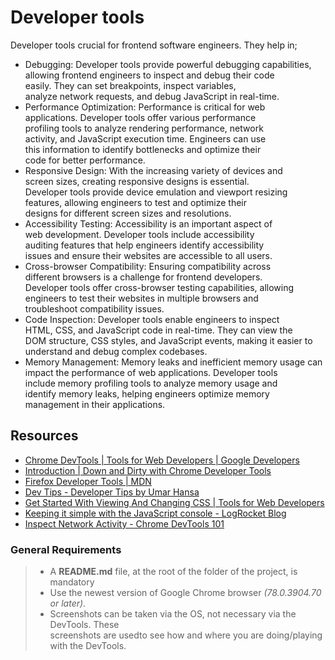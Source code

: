 # Developer tools
Developer tools crucial for frontend software engineers. 
They help in;
- Debugging: Developer tools provide powerful debugging capabilities,<br> allowing frontend engineers to inspect and debug their code<br> easily. They can set breakpoints, inspect variables, <br>analyze network requests, and debug JavaScript in real-time.
- Performance Optimization: Performance is critical for web <br>applications. Developer tools offer various performance<br> profiling tools to analyze rendering performance, network <br>activity, and JavaScript execution time. Engineers can use <br>this information to identify bottlenecks and optimize their <br>code for better performance.
- Responsive Design: With the increasing variety of devices and <br>screen sizes, creating responsive designs is essential. <br>Developer tools provide device emulation and viewport resizing <br>features, allowing engineers to test and optimize their <br>designs for different screen sizes and resolutions.
- Accessibility Testing: Accessibility is an important aspect of <br>web development. Developer tools include accessibility <br>auditing features that help engineers identify accessibility <br>issues and ensure their websites are accessible to all users.
- Cross-browser Compatibility: Ensuring compatibility across <br>different browsers is a challenge for frontend developers.<br> Developer tools offer cross-browser testing capabilities, allowing <br>engineers to test their websites in multiple browsers and <br>troubleshoot compatibility issues.
- Code Inspection: Developer tools enable engineers to inspect <br>HTML, CSS, and JavaScript code in real-time. They can view the <br>DOM structure, CSS styles, and JavaScript events, making it easier to understand and debug complex codebases.
- Memory Management: Memory leaks and inefficient memory usage can <br>impact the performance of web applications. Developer tools <br>include memory profiling tools to analyze memory usage and <br>identify memory leaks, helping engineers optimize memory <br>management in their applications.

## Resources
- [Chrome DevTools | Tools for Web Developers | Google Developers](/rltoken/sHhkeh4mpyReQpLUE2yp-g)
- [Introduction | Down and Dirty with Chrome Developer Tools](/rltoken/NMYYMG44e0dZ2eb5uR4iUQ)
- [Firefox Developer Tools | MDN](/rltoken/If7a66qWg4qxhKuNPRoJCw)
- [Dev Tips - Developer Tips by Umar Hansa](/rltoken/rdGj_NA-X--rwekzt9bffQ)
- [Get Started With Viewing And Changing CSS | Tools for Web Developers](/rltoken/jvmzv58GJjKtSeACErHmWQ)
- [Keeping it simple with the JavaScript console - LogRocket Blog](/rltoken/UiqZ7pmI5L7BMr3ZaG4Bow)
- [Inspect Network Activity - Chrome DevTools 101](/rltoken/I_IHgn0hsaB1kee6RgU1SQ)

### General Requirements
> - A __README.md__ file, at the root of the folder of the project, is mandatory
> - Use the newest version of Google Chrome browser *(78.0.3904.70 or later)*.
> - Screenshots can be taken via the OS, not necessary via the DevTools. These <br>screenshots are usedto see how and where you are doing/playing with the DevTools.

